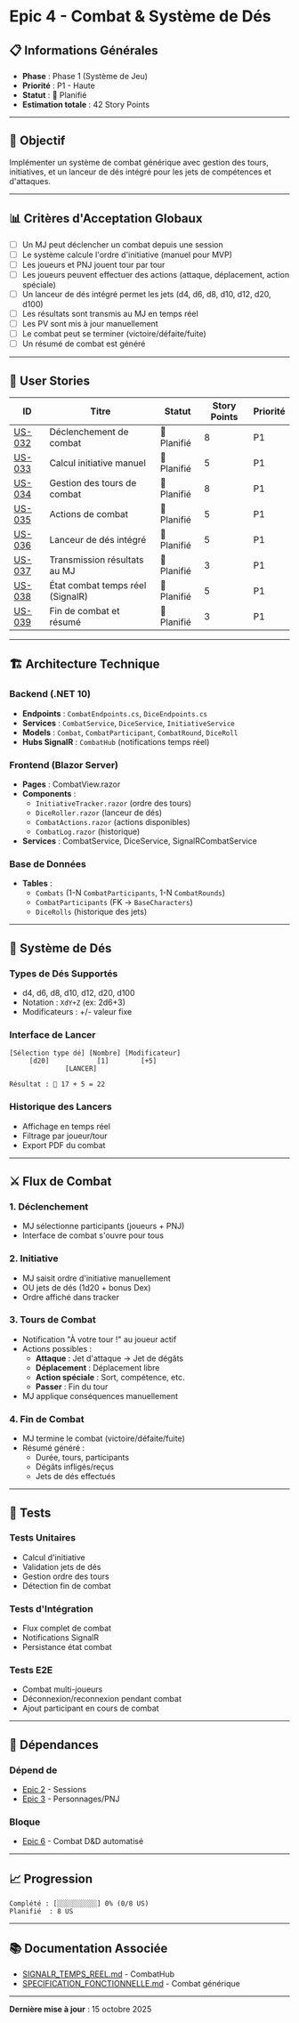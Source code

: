 # Epic 4 - Combat & Système de Dés

## 📋 Informations Générales

- **Phase** : Phase 1 (Système de Jeu)
- **Priorité** : P1 - Haute
- **Statut** : 📝 Planifié
- **Estimation totale** : 42 Story Points

---

## 🎯 Objectif

Implémenter un système de combat générique avec gestion des tours, initiatives, et un lanceur de dés intégré pour les jets de compétences et d'attaques.

---

## 📊 Critères d'Acceptation Globaux

- [ ] Un MJ peut déclencher un combat depuis une session
- [ ] Le système calcule l'ordre d'initiative (manuel pour MVP)
- [ ] Les joueurs et PNJ jouent tour par tour
- [ ] Les joueurs peuvent effectuer des actions (attaque, déplacement, action spéciale)
- [ ] Un lanceur de dés intégré permet les jets (d4, d6, d8, d10, d12, d20, d100)
- [ ] Les résultats sont transmis au MJ en temps réel
- [ ] Les PV sont mis à jour manuellement
- [ ] Le combat peut se terminer (victoire/défaite/fuite)
- [ ] Un résumé de combat est généré

---

## 📝 User Stories

| ID | Titre | Statut | Story Points | Priorité |
|----|-------|--------|--------------|----------|
| [US-032](./US-032-declenchement-combat.md) | Déclenchement de combat | 📝 Planifié | 8 | P1 |
| [US-033](./US-033-initiative-manuelle.md) | Calcul initiative manuel | 📝 Planifié | 5 | P1 |
| [US-034](./US-034-gestion-tours.md) | Gestion des tours de combat | 📝 Planifié | 8 | P1 |
| [US-035](./US-035-actions-combat.md) | Actions de combat | 📝 Planifié | 5 | P1 |
| [US-036](./US-036-lanceur-des.md) | Lanceur de dés intégré | 📝 Planifié | 5 | P1 |
| [US-037](./US-037-transmission-resultats.md) | Transmission résultats au MJ | 📝 Planifié | 3 | P1 |
| [US-038](./US-038-etat-combat-temps-reel.md) | État combat temps réel (SignalR) | 📝 Planifié | 5 | P1 |
| [US-039](./US-039-fin-combat.md) | Fin de combat et résumé | 📝 Planifié | 3 | P1 |

---

## 🏗️ Architecture Technique

### Backend (.NET 10)
- **Endpoints** : `CombatEndpoints.cs`, `DiceEndpoints.cs`
- **Services** : `CombatService`, `DiceService`, `InitiativeService`
- **Models** : `Combat`, `CombatParticipant`, `CombatRound`, `DiceRoll`
- **Hubs SignalR** : `CombatHub` (notifications temps réel)

### Frontend (Blazor Server)
- **Pages** : CombatView.razor
- **Components** : 
  - `InitiativeTracker.razor` (ordre des tours)
  - `DiceRoller.razor` (lanceur de dés)
  - `CombatActions.razor` (actions disponibles)
  - `CombatLog.razor` (historique)
- **Services** : CombatService, DiceService, SignalRCombatService

### Base de Données
- **Tables** : 
  - `Combats` (1-N `CombatParticipants`, 1-N `CombatRounds`)
  - `CombatParticipants` (FK → `BaseCharacters`)
  - `DiceRolls` (historique des jets)

---

## 🎲 Système de Dés

### Types de Dés Supportés
- d4, d6, d8, d10, d12, d20, d100
- Notation : `XdY+Z` (ex: 2d6+3)
- Modificateurs : +/- valeur fixe

### Interface de Lancer
```
[Sélection type dé] [Nombre] [Modificateur]
     [d20]            [1]        [+5]
              [LANCER]
         
Résultat : 🎲 17 + 5 = 22
```

### Historique des Lancers
- Affichage en temps réel
- Filtrage par joueur/tour
- Export PDF du combat

---

## ⚔️ Flux de Combat

### 1. Déclenchement
- MJ sélectionne participants (joueurs + PNJ)
- Interface de combat s'ouvre pour tous

### 2. Initiative
- MJ saisit ordre d'initiative manuellement
- OU jets de dés (1d20 + bonus Dex)
- Ordre affiché dans tracker

### 3. Tours de Combat
- Notification "À votre tour !" au joueur actif
- Actions possibles :
  - **Attaque** : Jet d'attaque → Jet de dégâts
  - **Déplacement** : Déplacement libre
  - **Action spéciale** : Sort, compétence, etc.
  - **Passer** : Fin du tour
- MJ applique conséquences manuellement

### 4. Fin de Combat
- MJ termine le combat (victoire/défaite/fuite)
- Résumé généré :
  - Durée, tours, participants
  - Dégâts infligés/reçus
  - Jets de dés effectués

---

## 🧪 Tests

### Tests Unitaires
- Calcul d'initiative
- Validation jets de dés
- Gestion ordre des tours
- Détection fin de combat

### Tests d'Intégration
- Flux complet de combat
- Notifications SignalR
- Persistance état combat

### Tests E2E
- Combat multi-joueurs
- Déconnexion/reconnexion pendant combat
- Ajout participant en cours de combat

---

## 🔗 Dépendances

### Dépend de
- [Epic 2](../02-Epic-Gestion-Parties/) - Sessions
- [Epic 3](../03-Epic-Personnages-PNJ/) - Personnages/PNJ

### Bloque
- [Epic 6](../06-Epic-Mode-DnD/) - Combat D&D automatisé

---

## 📈 Progression

```
Complété : [░░░░░░░░░░] 0% (0/8 US)
Planifié  : 8 US
```

---

## 📚 Documentation Associée

- [SIGNALR_TEMPS_REEL.md](../../instructions/technique/SIGNALR_TEMPS_REEL.md) - CombatHub
- [SPECIFICATION_FONCTIONNELLE.md](../../instructions/SPECIFICATION_FONCTIONNELLE.md) - Combat générique

---

**Dernière mise à jour** : 15 octobre 2025
